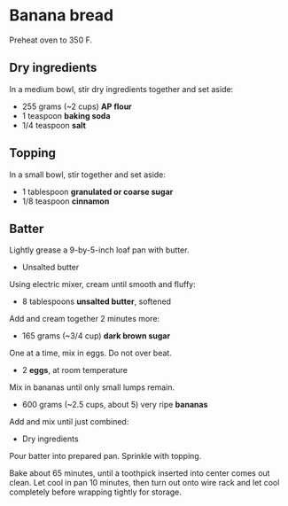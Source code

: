 Banana bread
============

Preheat oven to 350 F.

Dry ingredients
---------------

In a medium bowl, stir dry ingredients together and set aside:

- 255 grams (~2 cups) **AP flour**
- 1 teaspoon **baking soda**
- 1/4 teaspoon **salt**

Topping
-------

In a small bowl, stir together and set aside:

- 1 tablespoon **granulated or coarse sugar**
- 1/8 teaspoon **cinnamon**

Batter
------

Lightly grease a 9-by-5-inch loaf pan with butter.

- Unsalted butter

Using electric mixer, cream until smooth and fluffy:

- 8 tablespoons **unsalted butter**, softened

Add and cream together 2 minutes more:

- 165 grams (~3/4 cup) **dark brown sugar**

One at a time, mix in eggs. Do not over beat.

- 2 **eggs**, at room temperature

Mix in bananas until only small lumps remain.

- 600 grams (~2.5 cups, about 5) very ripe **bananas**

Add and mix until just combined:

- Dry ingredients

Pour batter into prepared pan. Sprinkle with topping.

Bake about 65 minutes, until a toothpick inserted into center comes out clean. Let cool in pan 10 minutes, then turn out onto wire rack and let cool completely before wrapping tightly for storage.
